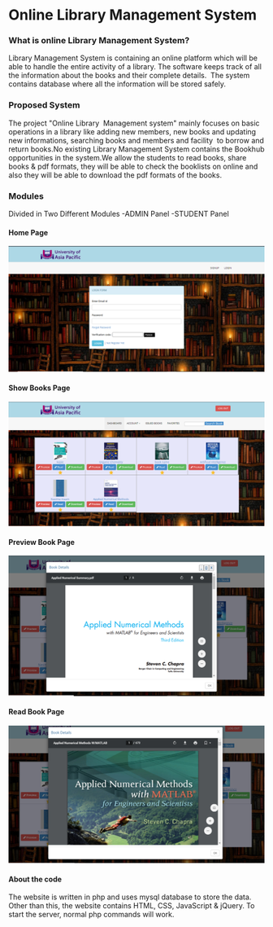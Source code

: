# Online Library Management System

### What is online Library Management System?
Library Management System is containing an online platform which will be able to handle the entire activity of a library.
The software keeps track of all the information about the books and their complete details. 
The system contains database where all the information will be stored safely.

### Proposed System
The project "Online Library  Management system" mainly focuses on basic operations in a library like adding new members, new books and updating new informations, searching books and members and facility  to borrow and return books.No existing Library Management System contains the Bookhub opportunities in the system.We allow the students to read books, share books & pdf formats, they will be able to check the booklists on online and also they will be able to download the pdf formats of the books.


### Modules
Divided in Two Different Modules
-ADMIN Panel
-STUDENT Panel

#### Home Page
![alt text](https://github.com/mahnazislam1010/Library/blob/master/homepage.PNG)

#### Show Books Page
![alt text](https://github.com/mahnazislam1010/Library/blob/master/books.PNG)

#### Preview Book Page
![alt text](https://github.com/mahnazislam1010/Library/blob/master/preview_book.PNG)

#### Read Book Page
![alt text](https://github.com/mahnazislam1010/Library/blob/master/read_book.PNG)



#### About the code
The website is written in php and uses mysql database to store the data. Other than this, the website contains HTML, CSS, JavaScript & jQuery.
To start the server, normal php commands will work.
